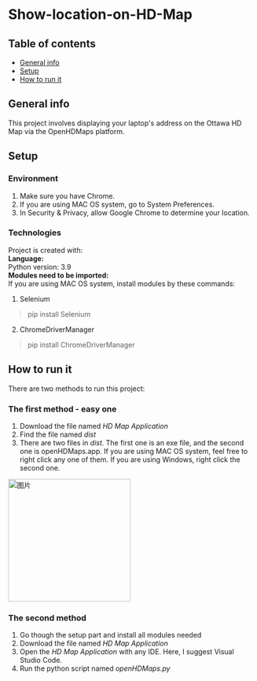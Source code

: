 # Show-location-on-HD-Map
## Table of contents
* [General info](#general-info)
* [Setup](#Setup)
* [How to run it](#How-to-run-it)

## General info
This project involves displaying your laptop's address on the Ottawa HD Map via the OpenHDMaps platform. 

	
## Setup
### Environment
1. Make sure you have Chrome.
2. If you are using MAC OS system, go to System Preferences.
3. In Security & Privacy, allow Google Chrome to determine your location.
### Technologies
Project is created with:<br>
**Language:**<br>
Python version: 3.9<br>
**Modules need to be imported:**<br>
If you are using MAC OS system, install modules by these commands:
1. Selenium<br>
> pip install Selenium
2. ChromeDriverManager<br>
> pip install ChromeDriverManager


## How to run it
There are two methods to run this project:
### The first method - easy one
1. Download the file named *HD Map Application*
2. Find the file named *dist*
3. There are two files in *dist*. The first one is an exe file, and the second one is openHDMaps.app. If you are using MAC OS system, feel free to right click any one of them. If you are using Windows, right click the second one.<br>
  <img width="249" alt="图片" src="https://user-images.githubusercontent.com/55254825/162119295-0fb3ec4c-0914-4cb5-8eb0-18a08663a9bb.png">

### The second method
1. Go though the setup part and install all modules needed
2. Download the file named *HD Map Application*
3. Open the *HD Map Application* with any IDE. Here, I suggest Visual Studio Code.
4. Run the python script named *openHDMaps.py*
